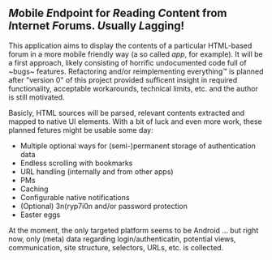 ## *M*obile *E*ndpoint for *R*eading *C*ontent from *I*nternet *F*orums. *U*sually *L*agging!

This application aims to display the contents of a particular HTML-based forum in a more mobile friendly way (a so called _app_, for example).
It will be a first approach, likely consisting of horrific undocumented code full of ~bugs~ features.
Refactoring and/or reimplementing everything™ is planned after "version 0" of this project provided sufficent insight in required functionality, acceptable workarounds, technical limits, etc. and the author is still motivated.

Basicly, HTML sources will be parsed, relevant contents extracted and mapped to native UI elements.
With a bit of luck and even more work, these planned fetures might be usable some day:
 - Multiple optional ways for (semi-)permanent storage of authentication data
 - Endless scrolling with bookmarks
 - URL handling (internally and from other apps)
 - PMs
 - Caching
 - Configurable native notifications
 - (Optional) 3n(ryp7i0n and/or password protection
 - Easter eggs

At the moment, the only targeted platform seems to be Android ... but right now, only (meta) data regarding login/authenticatin, potential views, communication, site structure, selectors, URLs, etc. is collected.
